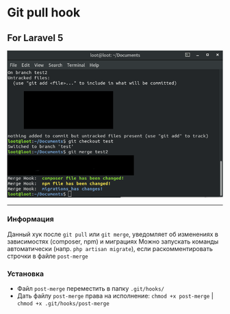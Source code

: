# Git pull hook
## For Laravel 5
![A preview](git-pull-hook.png)

---
### Информация
Данный хук после `git pull` или `git merge`, уведомляет об изменениях в зависимостях (composer, npm) и миграциях
Можно запускать команды автоматически (напр. `php artisan migrate`), если раскомментировать строчки в файле `post-merge`
### Установка
 - Файл `post-merge` переместить в папку `.git/hooks/`
 - Дать файлу `post-merge` права на исполнение: `chmod +x post-merge` | `chmod +x .git/hooks/post-merge`
